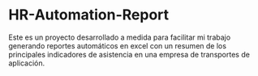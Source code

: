 # HR-Automation-Report
Este es un proyecto desarrollado a medida para facilitar mi trabajo generando reportes automáticos en excel con un resumen de los principales indicadores de asistencia en una empresa de transportes de aplicación. 
